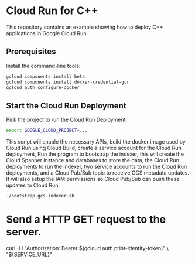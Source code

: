 # Cloud Run for C++

This repository contains an example showing how to deploy C++ applications in
Google Cloud Run.

## Prerequisites

Install the command-line tools:

```bash
gcloud components install beta
gcloud components install docker-credential-gcr
gcloud auth configure-docker
```

## Start the Cloud Run Deployment

Pick the project to run the Cloud Run Deployment.

```bash
export GOOGLE_CLOUD_PROJECT=...
```

This script will enable the necessary APIs, build the docker image used by
Cloud Run using Cloud Build, create a service account for the Cloud Run
deployment, 
Run the program to bootstrap the indexer, this will create the Cloud Spanner
instance and databases to store the data, the Cloud Run deployments to run the
indexer, two service accounts to run the Cloud Run deployments, and a Cloud
Pub/Sub topic to receive GCS metadata updates. It will also setup the IAM
permissions so Cloud Pub/Sub can push these updates to Cloud Run.

```bash
./bootstrap-gcs-indexer.sh
```

# Send a HTTP GET request to the server.
curl -H "Authorization: Bearer $(gcloud auth print-identity-token)" \
  "${SERVICE_URL}"

